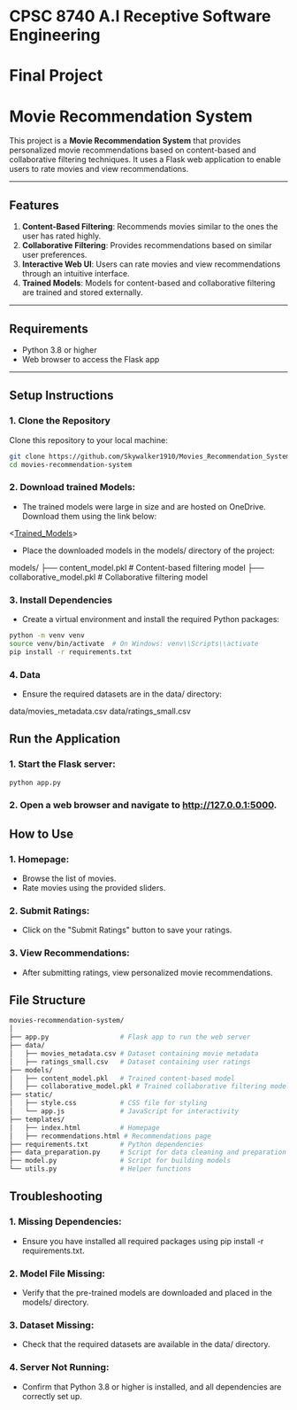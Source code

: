 # CPSC 8740 A.I Receptive Software Engineering
# Final Project
# Movie Recommendation System

This project is a **Movie Recommendation System** that provides personalized movie recommendations based on content-based and collaborative filtering techniques. It uses a Flask web application to enable users to rate movies and view recommendations.

---

## Features
1. **Content-Based Filtering**: Recommends movies similar to the ones the user has rated highly.
2. **Collaborative Filtering**: Provides recommendations based on similar user preferences.
3. **Interactive Web UI**: Users can rate movies and view recommendations through an intuitive interface.
4. **Trained Models**: Models for content-based and collaborative filtering are trained and stored externally.

---

## Requirements
- Python 3.8 or higher
- Web browser to access the Flask app

---

## Setup Instructions

### 1. Clone the Repository
Clone this repository to your local machine:
```bash
git clone https://github.com/Skywalker1910/Movies_Recommendation_System
cd movies-recommendation-system
```
### 2. Download trained Models:
- The trained models were large in size and are hosted on OneDrive. Download them using the link below:

<[Trained_Models](https://clemson-my.sharepoint.com/:f:/g/personal/more_clemson_edu/EuddtKH1EhtCu06fAQ8Et-IBUA4Ty0w24mTqzSAxB0UJuA?e=LseOHA)>

- Place the downloaded models in the models/ directory of the project:

models/
├── content_model.pkl       # Content-based filtering model
├── collaborative_model.pkl # Collaborative filtering model

### 3. Install Dependencies
- Create a virtual environment and install the required Python packages:

```bash
python -m venv venv
source venv/bin/activate  # On Windows: venv\\Scripts\\activate
pip install -r requirements.txt
```
### 4. Data
- Ensure the required datasets are in the data/ directory:

data/movies_metadata.csv
data/ratings_small.csv


## Run the Application

### 1. Start the Flask server:
```bash
python app.py
```
### 2. Open a web browser and navigate to http://127.0.0.1:5000.

## How to Use
### 1. Homepage:
- Browse the list of movies.
- Rate movies using the provided sliders.
### 2. Submit Ratings:
- Click on the "Submit Ratings" button to save your ratings.
### 3. View Recommendations:
- After submitting ratings, view personalized movie recommendations.


## File Structure 
```graphql
movies-recommendation-system/
│
├── app.py                  # Flask app to run the web server
├── data/
│   ├── movies_metadata.csv # Dataset containing movie metadata
│   ├── ratings_small.csv   # Dataset containing user ratings
├── models/
│   ├── content_model.pkl   # Trained content-based model
│   ├── collaborative_model.pkl # Trained collaborative filtering model
├── static/
│   ├── style.css           # CSS file for styling
│   └── app.js              # JavaScript for interactivity
├── templates/
│   ├── index.html          # Homepage
│   ├── recommendations.html # Recommendations page
├── requirements.txt        # Python dependencies
├── data_preparation.py     # Script for data cleaning and preparation
├── model.py                # Script for building models
└── utils.py                # Helper functions
```

## Troubleshooting
### 1. Missing Dependencies:

 - Ensure you have installed all required packages using pip install -r requirements.txt.

### 2. Model File Missing:

- Verify that the pre-trained models are downloaded and placed in the models/ directory.

### 3. Dataset Missing:

- Check that the required datasets are available in the data/ directory.

### 4. Server Not Running:

- Confirm that Python 3.8 or higher is installed, and all dependencies are correctly set up.

